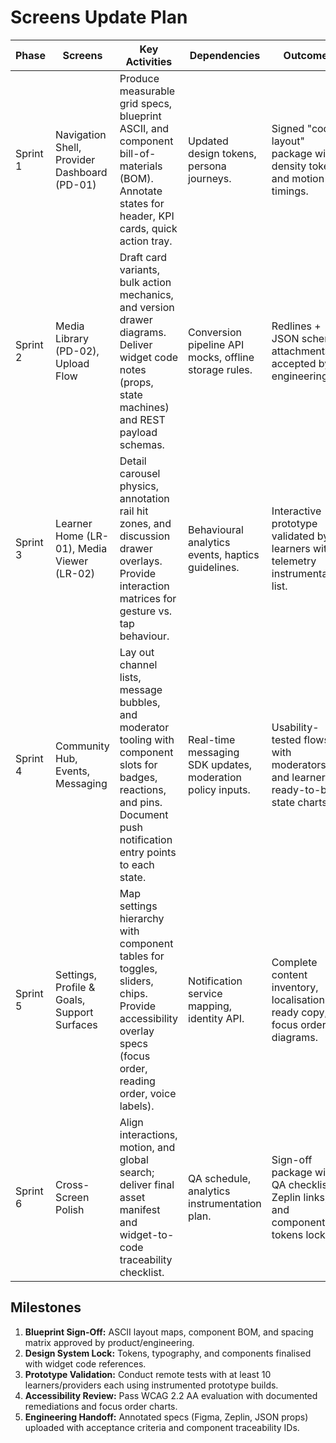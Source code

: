 # Screens Update Plan

| Phase | Screens | Key Activities | Dependencies | Outcomes |
| --- | --- | --- | --- | --- |
| Sprint 1 | Navigation Shell, Provider Dashboard (PD-01) | Produce measurable grid specs, blueprint ASCII, and component bill-of-materials (BOM). Annotate states for header, KPI cards, quick action tray. | Updated design tokens, persona journeys. | Signed "coded layout" package with density tokens and motion timings. |
| Sprint 2 | Media Library (PD-02), Upload Flow | Draft card variants, bulk action mechanics, and version drawer diagrams. Deliver widget code notes (props, state machines) and REST payload schemas. | Conversion pipeline API mocks, offline storage rules. | Redlines + JSON schema attachments accepted by engineering. |
| Sprint 3 | Learner Home (LR-01), Media Viewer (LR-02) | Detail carousel physics, annotation rail hit zones, and discussion drawer overlays. Provide interaction matrices for gesture vs. tap behaviour. | Behavioural analytics events, haptics guidelines. | Interactive prototype validated by 10 learners with telemetry instrumentation list. |
| Sprint 4 | Community Hub, Events, Messaging | Lay out channel lists, message bubbles, and moderator tooling with component slots for badges, reactions, and pins. Document push notification entry points to each state. | Real-time messaging SDK updates, moderation policy inputs. | Usability-tested flows with moderators and learners, ready-to-build state charts. |
| Sprint 5 | Settings, Profile & Goals, Support Surfaces | Map settings hierarchy with component tables for toggles, sliders, chips. Provide accessibility overlay specs (focus order, reading order, voice labels). | Notification service mapping, identity API. | Complete content inventory, localisation-ready copy, focus order diagrams. |
| Sprint 6 | Cross-Screen Polish | Align interactions, motion, and global search; deliver final asset manifest and widget-to-code traceability checklist. | QA schedule, analytics instrumentation plan. | Sign-off package with QA checklist, Zeplin links, and component tokens locked. |

## Milestones
1. **Blueprint Sign-Off:** ASCII layout maps, component BOM, and spacing matrix approved by product/engineering.
2. **Design System Lock:** Tokens, typography, and components finalised with widget code references.
3. **Prototype Validation:** Conduct remote tests with at least 10 learners/providers each using instrumented prototype builds.
4. **Accessibility Review:** Pass WCAG 2.2 AA evaluation with documented remediations and focus order charts.
5. **Engineering Handoff:** Annotated specs (Figma, Zeplin, JSON props) uploaded with acceptance criteria and component traceability IDs.
